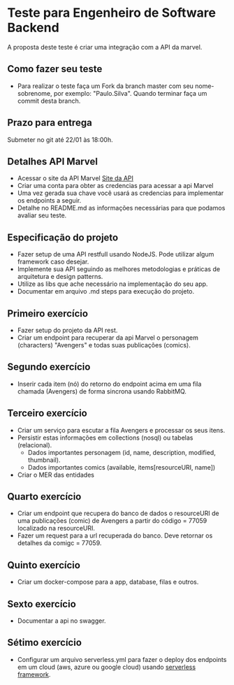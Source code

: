 # Teste para Engenheiro de Software Backend

A proposta deste teste é criar uma integração com a API da marvel.

## Como fazer seu teste
   - Para realizar o teste faça um Fork da branch master com seu nome-sobrenome, por exemplo: "Paulo.Silva". Quando terminar faça um commit desta branch.

## Prazo para entrega
   Submeter no git até 22/01 às 18:00h.

## Detalhes API Marvel
  - Acessar o site da API Marvel [Site da API](https://developer.marvel.com/documentation/getting_started)
  - Criar uma conta para obter as credencias para acessar a api Marvel
  - Uma vez gerada sua chave você usará as credencias para implementar os endpoints a seguir.
  - Detalhe no README.md as informações necessárias para que podamos avaliar seu teste.



## Especificação do projeto

  - Fazer setup de uma API restfull usando NodeJS. Pode utilizar algum framework caso desejar.
  - Implemente sua API seguindo as melhores metodologias e práticas de arquitetura e design patterns.
  - Utilize as libs que ache necessário na implementação do seu app.
  - Documentar em arquivo .md steps para execução do projeto.

## Primeiro exercício

  - Fazer setup do projeto da API rest.
  - Criar um endpoint para recuperar da api Marvel o personagem (characters) "Avengers" e todas suas publicações (comics).

## Segundo exercício

 - Inserir cada item (nó) do retorno do endpoint acima em uma fila chamada (Avengers) de forma sincrona usando RabbitMQ.

## Terceiro exercício

   - Criar um serviço para escutar a fila Avengers e processar os seus itens.
   - Persistir estas informações em collections (nosql) ou tabelas (relacional).
      * Dados importantes personagem (id, name, description, modified, thumbnail).
      * Dados importantes comics (available, items[resourceURI, name])
   - Criar o MER das entidades

## Quarto exercício

   - Criar um endpoint que recupera do banco de dados o resourceURI de uma publicações (comic) de Avengers a partir do código = 77059 localizado na resourceURI.
   - Fazer um request para a url recuperada do banco. Deve retornar os detalhes da comigc = 77059.

## Quinto exercício

  - Criar um docker-compose para a app, database, filas e outros.

  ## Sexto exercício

  - Documentar a api no swagger.

## Sétimo exercício

  - Configurar um arquivo serverless.yml para fazer o deploy dos endpoints em um cloud (aws, azure ou google cloud) usando [serverless framework](https://www.serverless.com/framework/docs/).
